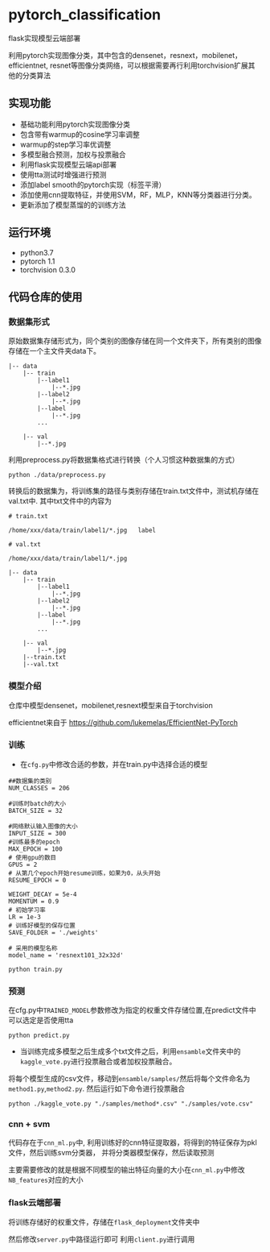 # pytorch_classification
flask实现模型云端部署

利用pytorch实现图像分类，其中包含的densenet，resnext，mobilenet，efficientnet, resnet等图像分类网络，可以根据需要再行利用torchvision扩展其他的分类算法

## 实现功能
* 基础功能利用pytorch实现图像分类
* 包含带有warmup的cosine学习率调整
* warmup的step学习率优调整
* 多模型融合预测，加权与投票融合
* 利用flask实现模型云端api部署
* 使用tta测试时增强进行预测
* 添加label smooth的pytorch实现（标签平滑）
* 添加使用cnn提取特征，并使用SVM，RF，MLP，KNN等分类器进行分类。
* 更新添加了模型蒸馏的的训练方法

## 运行环境
* python3.7
* pytorch 1.1
* torchvision 0.3.0

## 代码仓库的使用

### 数据集形式
原始数据集存储形式为，同个类别的图像存储在同一个文件夹下，所有类别的图像存储在一个主文件夹data下。

```
|-- data
    |-- train
        |--label1
            |--*.jpg
        |--label2
            |--*.jpg
        |--label    
            |--*.jpg
        ...

    |-- val
        |--*.jpg
```

利用preprocess.py将数据集格式进行转换（个人习惯这种数据集的方式）

```
python ./data/preprocess.py
```

转换后的数据集为，将训练集的路径与类别存储在train.txt文件中，测试机存储在val.txt中.
其中txt文件中的内容为

```
# train.txt

/home/xxx/data/train/label1/*.jpg   label

# val.txt

/home/xxx/data/train/label1/*.jpg
```

```
|-- data
    |-- train
        |--label1
            |--*.jpg
        |--label2
            |--*.jpg
        |--label    
            |--*.jpg
        ...

    |-- val
        |--*.jpg
    |--train.txt
    |--val.txt
```


### 模型介绍
仓库中模型densenet，mobilenet,resnext模型来自于torchvision

efficientnet来自于 https://github.com/lukemelas/EfficientNet-PyTorch

### 训练

* 在`cfg.py`中修改合适的参数，并在train.py中选择合适的模型

```
##数据集的类别
NUM_CLASSES = 206

#训练时batch的大小
BATCH_SIZE = 32

#网络默认输入图像的大小
INPUT_SIZE = 300
#训练最多的epoch
MAX_EPOCH = 100
# 使用gpu的数目
GPUS = 2
# 从第几个epoch开始resume训练，如果为0，从头开始
RESUME_EPOCH = 0

WEIGHT_DECAY = 5e-4
MOMENTUM = 0.9
# 初始学习率
LR = 1e-3
# 训练好模型的保存位置
SAVE_FOLDER = './weights'

# 采用的模型名称
model_name = 'resnext101_32x32d'
```


```shell
python train.py
```

### 预测
在cfg.py中`TRAINED_MODEL`参数修改为指定的权重文件存储位置,在predict文件中可以选定是否使用tta

```shell
python predict.py
```

* 当训练完成多模型之后生成多个txt文件之后，利用`ensamble`文件夹中的`kaggle_vote.py`进行投票融合或者加权投票融合。

将每个模型生成的csv文件，移动到`ensamble/samples/`然后将每个文件命名为`method1.py`,`method2.py`.
然后运行如下命令进行投票融合

```shell
python ./kaggle_vote.py "./samples/method*.csv" "./samples/vote.csv"
```



### cnn + svm


代码存在于`cnn_ml.py`中, 利用训练好的cnn特征提取器，将得到的特征保存为pkl文件，然后训练svm分类器， 并将分类器模型保存，然后读取预测

主要需要修改的就是根据不同模型的输出特征向量的大小在`cnn_ml.py`中修改`NB_features`对应的大小

### flask云端部署

将训练存储好的权重文件，存储在`flask_deployment`文件夹中

然后修改`server.py`中路径运行即可
利用`client.py`进行调用


